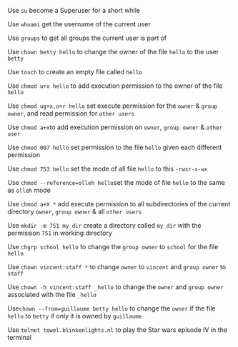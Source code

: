 Use `su` become a Superuser for a short while

Use `whoami` get the username of the current user

Use `groups` to get all groups the current user is part of

Use `chown betty hello` to change the owner of the file `hello` to the user `betty`

Use `touch` to create an empty file called `hello`

Use `chmod u+x hello` to add execution permission to the owner of the file `hello`

Use `chmod ug+x,o+r hello` set execute permission for the `owner` &  `group owner`, and read permission for `other users`

Use `chmod a+x`to add execution permission on `owner`, `group owner` & `other user`

Use `chmod 007 hello` set permission to the file `hello` given each different permission

Use `chmod 753 hello` set the mode of all file `hello` to this `-rwxr-x-wx`

Use `chmod --reference=olleh hello`set the mode of file `hello` to the same as `olleh` mode

Use `chmod a+X *` add execute permission to all subdirectories of the current directory `owner`, `group owner` & all `other users` 

Use `mkdir -m 751 my_dir` create a directory called `my_dir` with the permission `751` in working directory

Use `chgrp school hello` to change the `group owner` to `school` for the file `hello`

Use `chown vincent:staff *` to change `owner` to `vincent` and `group owner` to `staff`

Use `chown -h vincent:staff _hello` to change the `owner` and `group owner` associated with the file `_hello`


Use`chown --from=guillaume betty hello` to change the `owner` if the file `hello` to `betty` if only it is owned by `guillaume`

Use `telnet towel.blinkenlights.nl` to play the Star wars episode IV in the terminal
